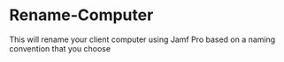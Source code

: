 # Rename-Computer
This will rename your client computer using Jamf Pro based on a naming convention that you choose
